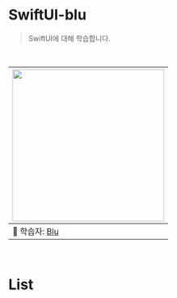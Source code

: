 # SwiftUI-blu

> SwiftUI에 대해 학습합니다.

<br>

|<img src="https://avatars.githubusercontent.com/u/71758542?v=4" width=300>|
|:---|
|💙 학습자: [Blu](https://github.com/calledBlu)|

<br>

# List

